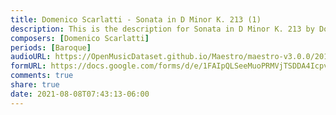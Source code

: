 ```yaml
---
title: Domenico Scarlatti - Sonata in D Minor K. 213 (1)
description: This is the description for Sonata in D Minor K. 213 by Domenico Scarlatti
composers: [Domenico Scarlatti]
periods: [Baroque]
audioURL: https://OpenMusicDataset.github.io/Maestro/maestro-v3.0.0/2018/MIDI-Unprocessed_Recital9-11_MID--AUDIO_09_R1_2018_wav--5.midi
formURL: https://docs.google.com/forms/d/e/1FAIpQLSeeMuoPRMVjTSDDA4IcpvB2-LpBgFpmOLJh3DtzlBGEpztfEA/viewform
comments: true
share: true
date: 2021-08-08T07:43:13-06:00
---
```

